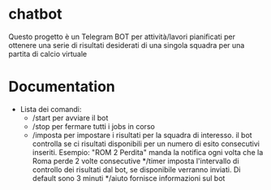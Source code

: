 # chatbot
Questo progetto è un Telegram BOT per attività/lavori pianificati per ottenere una serie di risultati desiderati di una singola squadra per una partita di calcio virtuale


# Documentation
- Lista dei comandi:
    * /start per avviare il bot
    * /stop per fermare tutti i jobs in corso
    * /imposta <CodiceSquadra> <Numero> <Esito> per impostare i risultati per la squadra di interesso. il bot controlla se ci risultati disponibili per un numero di esito consecutivi inseriti. Esempio: "ROM 2 Perdita" manda la notifica ogni volta che la Roma perde 2 volte consecutive
    */timer <minuti> imposta l'intervallo di controllo dei risultati dal bot, se disponibile verranno inviati. Di default sono 3 minuti
    */aiuto fornisce informazioni sul bot 